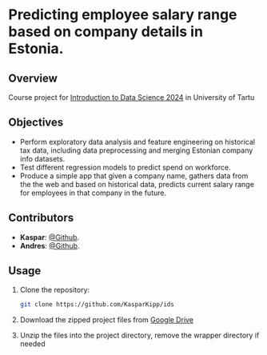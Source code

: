
# Predicting employee salary range based on company details in Estonia.

## Overview

Course project for [Introduction to Data Science 2024](https://courses.cs.ut.ee/2024/ids/fall/Main/HomePage) in University of Tartu

## Objectives

- Perform exploratory data analysis and feature engineering on historical tax data, including data preprocessing and merging Estonian company info datasets.
- Test different regression models to predict spend on workforce.
- Produce a simple app that given a company name, gathers data from the the web and based on historical data, predicts current salary range for employees in that company in the future.

## Contributors

- **Kaspar**: [@Github](https://github.com/KasparKipp).
- **Andres**: [@Github](https://github.com/AndresROom/ids).

## Usage

1. Clone the repository:
   ```bash
   git clone https://github.com/KasparKipp/ids
   ```
2. Download the zipped project files from [Google Drive](https://drive.google.com/drive/folders/1_YG7KYaZFdaW86ofnLIuAoZsULiIB-yl?usp=sharing)

3. Unzip the files into the project directory, remove the wrapper directory if needed

